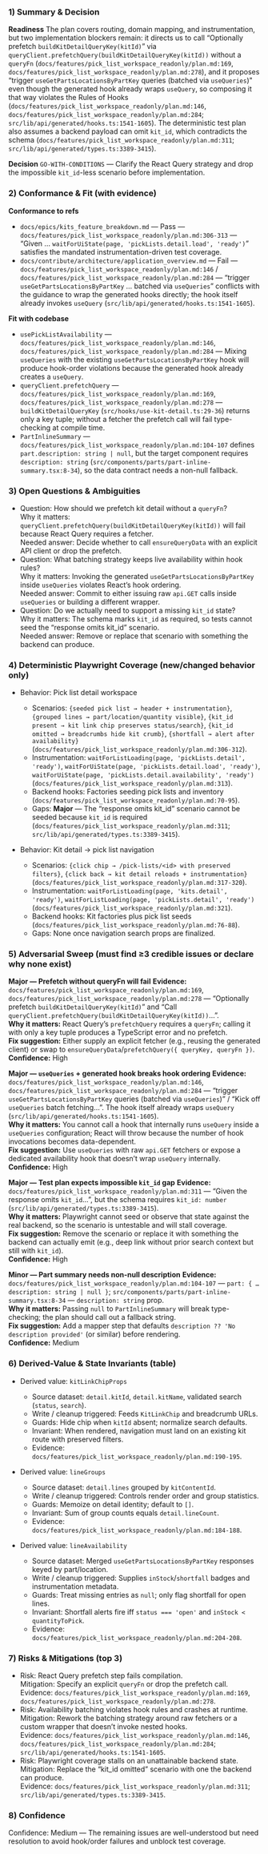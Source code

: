 ### 1) Summary & Decision
**Readiness**
The plan covers routing, domain mapping, and instrumentation, but two implementation blockers remain: it directs us to call “Optionally prefetch `buildKitDetailQueryKey(kitId)`” via `queryClient.prefetchQuery(buildKitDetailQueryKey(kitId))` without a `queryFn` (`docs/features/pick_list_workspace_readonly/plan.md:169`, `docs/features/pick_list_workspace_readonly/plan.md:278`), and it proposes “trigger `useGetPartsLocationsByPartKey` queries (batched via `useQueries`)" even though the generated hook already wraps `useQuery`, so composing it that way violates the Rules of Hooks (`docs/features/pick_list_workspace_readonly/plan.md:146`, `docs/features/pick_list_workspace_readonly/plan.md:284`; `src/lib/api/generated/hooks.ts:1541-1605`). The deterministic test plan also assumes a backend payload can omit `kit_id`, which contradicts the schema (`docs/features/pick_list_workspace_readonly/plan.md:311`; `src/lib/api/generated/types.ts:3389-3415`).

**Decision**
`GO-WITH-CONDITIONS` — Clarify the React Query strategy and drop the impossible `kit_id`-less scenario before implementation.

### 2) Conformance & Fit (with evidence)
**Conformance to refs**
- `docs/epics/kits_feature_breakdown.md` — Pass — `docs/features/pick_list_workspace_readonly/plan.md:306-313` — “Given … `waitForUiState(page, 'pickLists.detail.load', 'ready')`” satisfies the mandated instrumentation-driven test coverage.
- `docs/contribute/architecture/application_overview.md` — Fail — `docs/features/pick_list_workspace_readonly/plan.md:146` / `docs/features/pick_list_workspace_readonly/plan.md:284` — “trigger `useGetPartsLocationsByPartKey` … batched via `useQueries`” conflicts with the guidance to wrap the generated hooks directly; the hook itself already invokes `useQuery` (`src/lib/api/generated/hooks.ts:1541-1605`).

**Fit with codebase**
- `usePickListAvailability` — `docs/features/pick_list_workspace_readonly/plan.md:146`, `docs/features/pick_list_workspace_readonly/plan.md:284` — Mixing `useQueries` with the existing `useGetPartsLocationsByPartKey` hook will produce hook-order violations because the generated hook already creates a `useQuery`.
- `queryClient.prefetchQuery` — `docs/features/pick_list_workspace_readonly/plan.md:169`, `docs/features/pick_list_workspace_readonly/plan.md:278` — `buildKitDetailQueryKey` (`src/hooks/use-kit-detail.ts:29-36`) returns only a key tuple; without a fetcher the prefetch call will fail type-checking at compile time.
- `PartInlineSummary` — `docs/features/pick_list_workspace_readonly/plan.md:104-107` defines `part.description: string | null`, but the target component requires `description: string` (`src/components/parts/part-inline-summary.tsx:8-34`), so the data contract needs a non-null fallback.

### 3) Open Questions & Ambiguities
- Question: How should we prefetch kit detail without a `queryFn`?  
  Why it matters: `queryClient.prefetchQuery(buildKitDetailQueryKey(kitId))` will fail because React Query requires a fetcher.  
  Needed answer: Decide whether to call `ensureQueryData` with an explicit API client or drop the prefetch.
- Question: What batching strategy keeps live availability within hook rules?  
  Why it matters: Invoking the generated `useGetPartsLocationsByPartKey` inside `useQueries` violates React’s hook ordering.  
  Needed answer: Commit to either issuing raw `api.GET` calls inside `useQueries` or building a different wrapper.
- Question: Do we actually need to support a missing `kit_id` state?  
  Why it matters: The schema marks `kit_id` as required, so tests cannot seed the “response omits kit_id” scenario.  
  Needed answer: Remove or replace that scenario with something the backend can produce.

### 4) Deterministic Playwright Coverage (new/changed behavior only)
- Behavior: Pick list detail workspace  
  - Scenarios: `{seeded pick list → header + instrumentation}`, `{grouped lines → part/location/quantity visible}`, `{kit_id present → kit link chip preserves status/search}`, `{kit_id omitted → breadcrumbs hide kit crumb}`, `{shortfall → alert after availability}` (`docs/features/pick_list_workspace_readonly/plan.md:306-312`).  
  - Instrumentation: `waitForListLoading(page, 'pickLists.detail', 'ready')`, `waitForUiState(page, 'pickLists.detail.load', 'ready')`, `waitForUiState(page, 'pickLists.detail.availability', 'ready')` (`docs/features/pick_list_workspace_readonly/plan.md:313`).  
  - Backend hooks: Factories seeding pick lists and inventory (`docs/features/pick_list_workspace_readonly/plan.md:70-95`).  
  - Gaps: **Major** — The “response omits kit_id” scenario cannot be seeded because `kit_id` is required (`docs/features/pick_list_workspace_readonly/plan.md:311`; `src/lib/api/generated/types.ts:3389-3415`).

- Behavior: Kit detail → pick list navigation  
  - Scenarios: `{click chip → /pick-lists/<id> with preserved filters}`, `{click back → kit detail reloads + instrumentation}` (`docs/features/pick_list_workspace_readonly/plan.md:317-320`).  
  - Instrumentation: `waitForListLoading(page, 'kits.detail', 'ready')`, `waitForListLoading(page, 'pickLists.detail', 'ready')` (`docs/features/pick_list_workspace_readonly/plan.md:321`).  
  - Backend hooks: Kit factories plus pick list seeds (`docs/features/pick_list_workspace_readonly/plan.md:76-88`).  
  - Gaps: None once navigation search props are finalized.

### 5) Adversarial Sweep (must find ≥3 credible issues or declare why none exist)
**Major — Prefetch without queryFn will fail**
**Evidence:** `docs/features/pick_list_workspace_readonly/plan.md:169`, `docs/features/pick_list_workspace_readonly/plan.md:278` — “Optionally prefetch `buildKitDetailQueryKey(kitId)`” and “Call `queryClient.prefetchQuery(buildKitDetailQueryKey(kitId))`…”.  
**Why it matters:** React Query’s `prefetchQuery` requires a `queryFn`; calling it with only a key tuple produces a TypeScript error and no prefetch.  
**Fix suggestion:** Either supply an explicit fetcher (e.g., reusing the generated client) or swap to `ensureQueryData`/`prefetchQuery({ queryKey, queryFn })`.  
**Confidence:** High

**Major — `useQueries` + generated hook breaks hook ordering**
**Evidence:** `docs/features/pick_list_workspace_readonly/plan.md:146`, `docs/features/pick_list_workspace_readonly/plan.md:284` — “trigger `useGetPartsLocationsByPartKey` queries (batched via `useQueries`)” / “Kick off `useQueries` batch fetching…”. The hook itself already wraps `useQuery` (`src/lib/api/generated/hooks.ts:1541-1605`).  
**Why it matters:** You cannot call a hook that internally runs `useQuery` inside a `useQueries` configuration; React will throw because the number of hook invocations becomes data-dependent.  
**Fix suggestion:** Use `useQueries` with raw `api.GET` fetchers or expose a dedicated availability hook that doesn’t wrap `useQuery` internally.  
**Confidence:** High

**Major — Test plan expects impossible `kit_id` gap**
**Evidence:** `docs/features/pick_list_workspace_readonly/plan.md:311` — “Given the response omits `kit_id`…”, but the schema requires `kit_id: number` (`src/lib/api/generated/types.ts:3389-3415`).  
**Why it matters:** Playwright cannot seed or observe that state against the real backend, so the scenario is untestable and will stall coverage.  
**Fix suggestion:** Remove the scenario or replace it with something the backend can actually emit (e.g., deep link without prior search context but still with `kit_id`).  
**Confidence:** High

**Minor — Part summary needs non-null description**
**Evidence:** `docs/features/pick_list_workspace_readonly/plan.md:104-107` — `part: { … description: string | null }`; `src/components/parts/part-inline-summary.tsx:8-34` — `description: string` prop.  
**Why it matters:** Passing `null` to `PartInlineSummary` will break type-checking; the plan should call out a fallback string.  
**Fix suggestion:** Add a mapper step that defaults `description ?? 'No description provided'` (or similar) before rendering.  
**Confidence:** Medium

### 6) Derived-Value & State Invariants (table)
- Derived value: `kitLinkChipProps`  
  - Source dataset: `detail.kitId`, `detail.kitName`, validated search (`status`, `search`).  
  - Write / cleanup triggered: Feeds `KitLinkChip` and breadcrumb URLs.  
  - Guards: Hide chip when `kitId` absent; normalize search defaults.  
  - Invariant: When rendered, navigation must land on an existing kit route with preserved filters.  
  - Evidence: `docs/features/pick_list_workspace_readonly/plan.md:190-195`.

- Derived value: `lineGroups`  
  - Source dataset: `detail.lines` grouped by `kitContentId`.  
  - Write / cleanup triggered: Controls render order and group statistics.  
  - Guards: Memoize on detail identity; default to `[]`.  
  - Invariant: Sum of group counts equals `detail.lineCount`.  
  - Evidence: `docs/features/pick_list_workspace_readonly/plan.md:184-188`.

- Derived value: `lineAvailability`  
  - Source dataset: Merged `useGetPartsLocationsByPartKey` responses keyed by part/location.  
  - Write / cleanup triggered: Supplies `inStock`/`shortfall` badges and instrumentation metadata.  
  - Guards: Treat missing entries as `null`; only flag shortfall for open lines.  
  - Invariant: Shortfall alerts fire iff `status === 'open'` and `inStock < quantityToPick`.  
  - Evidence: `docs/features/pick_list_workspace_readonly/plan.md:204-208`.

### 7) Risks & Mitigations (top 3)
- Risk: React Query prefetch step fails compilation.  
  Mitigation: Specify an explicit `queryFn` or drop the prefetch call.  
  Evidence: `docs/features/pick_list_workspace_readonly/plan.md:169`, `docs/features/pick_list_workspace_readonly/plan.md:278`.
- Risk: Availability batching violates hook rules and crashes at runtime.  
  Mitigation: Rework the batching strategy around raw fetchers or a custom wrapper that doesn’t invoke nested hooks.  
  Evidence: `docs/features/pick_list_workspace_readonly/plan.md:146`, `docs/features/pick_list_workspace_readonly/plan.md:284`; `src/lib/api/generated/hooks.ts:1541-1605`.
- Risk: Playwright coverage stalls on an unattainable backend state.  
  Mitigation: Replace the “kit_id omitted” scenario with one the backend can produce.  
  Evidence: `docs/features/pick_list_workspace_readonly/plan.md:311`; `src/lib/api/generated/types.ts:3389-3415`.

### 8) Confidence
Confidence: Medium — The remaining issues are well-understood but need resolution to avoid hook/order failures and unblock test coverage.
